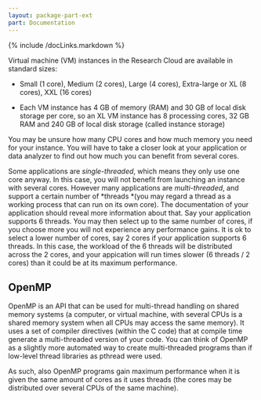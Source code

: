 ```yaml
---
layout: package-part-ext
part: Documentation
---
```

{% include /docLinks.markdown %}

Virtual machine (VM) instances in the Research Cloud are available in standard sizes:

* Small (1 core), Medium (2 cores), Large (4 cores), Extra-large or XL (8 cores), XXL (16 cores)

* Each VM instance has 4 GB of memory (RAM) and 30 GB of local disk storage per core, so an XL VM instance has 8 processing cores, 32 GB RAM and 240 GB of local disk storage (called instance storage)

You may be unsure how many CPU cores and how much memory you need for your instance. You will have to take a closer look at your application or data analyzer to find out how much you can benefit from several cores.

Some applications are *single-threaded*, which means they only use one core anyway. In this case, you will not benefit from launching an instance with several cores. However many applications are *multi-threaded*, and support a certain number of *threads *(you may regard a thread as a working process that can run on its own core). The documentation of your application should reveal more information about that. Say your application supports 6 threads. You may then select up to the same number of cores, if you choose more you will not experience any performance gains. It is ok to select a lower number of cores, say 2 cores if your application supports 6 threads. In this case, the workload of the 6 threads will be distributed across the 2 cores, and your appication will run times slower (6 threads / 2 cores) than it could be at its maximum performance.

## OpenMP

OpenMP is an API that can be used for multi-thread handling on shared memory systems (a computer, or virtual machine, with several CPUs is a shared memory system when all CPUs may access the same memory). It uses a set of compiler directives (within the C code) that at compile time generate a multi-threaded version of your code. You can think of OpenMP as a slightly more automated way to create multi-threaded programs than if low-level thread libraries as pthread were used.

As such, also OpenMP programs gain maximum performance when it is given the same amount of cores as it uses threads (the cores may be distributed over several CPUs of the same machine).


